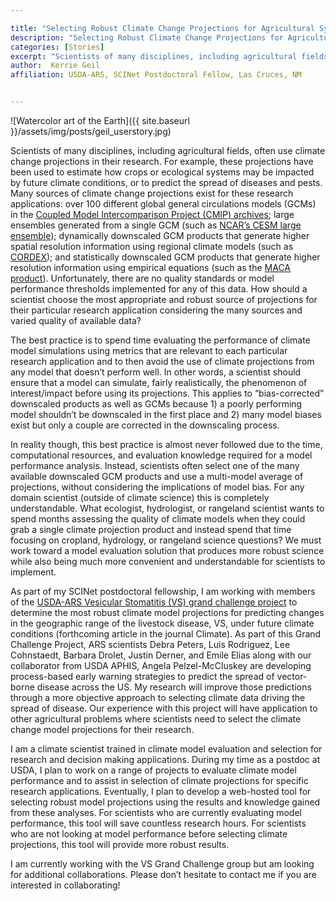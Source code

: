 ```yaml
---

title: "Selecting Robust Climate Change Projections for Agricultural Systems"
description: "Selecting Robust Climate Change Projections for Agricultural Systems"
categories: [Stories]
excerpt: "Scientists of many disciplines, including agricultural fields, often use climate change projections in their research"
author:  Kerrie Geil
affiliation: USDA-ARS, SCINet Postdoctoral Fellow, Las Cruces, NM


---
```



![Watercolor art of the Earth]({{ site.baseurl }}/assets/img/posts/geil_userstory.jpg)

Scientists of many disciplines, including agricultural fields, often use climate change projections in their research. For example, these projections have been used to estimate how crops or ecological systems may be impacted by future climate conditions, or to predict the spread of diseases and pests. Many sources of climate change projections exist for these research applications: over 100 different global general circulations models (GCMs) in the [Coupled Model Intercomparison Project (CMIP) archives](https://www.wcrp-climate.org/wgcm-cmip); large ensembles generated from a single GCM (such as [NCAR’s CESM large ensemble](https://www.cesm.ucar.edu/projects/community-projects/LENS/)); dynamically downscaled GCM products that generate higher spatial resolution information using regional climate models (such as [CORDEX](https://cordex.org/)); and statistically downscaled GCM products that generate higher resolution information using empirical equations (such as the [MACA product](http://www.climatologylab.org/maca.html)). Unfortunately, there are no quality standards or model performance thresholds implemented for any of this data. How should a scientist choose the most appropriate and robust source of projections for their particular research application considering the many sources and varied quality of available data?

The best practice is to spend time evaluating the performance of climate model simulations using metrics that are relevant to each particular research application and to then avoid the use of climate projections from any model that doesn’t perform well. In other words, a scientist should ensure that a model can simulate, fairly realistically, the phenomenon of interest/impact before using its projections. This applies to “bias-corrected” downscaled products as well as GCMs because 1) a poorly performing model shouldn’t be downscaled in the first place and 2) many model biases exist but only a couple are corrected in the downscaling process.

In reality though, this best practice is almost never followed due to the time, computational resources, and evaluation knowledge required for a model performance analysis. Instead, scientists often select one of the many available downscaled GCM products and use a multi-model average of projections, without considering the implications of model bias. For any domain scientist (outside of climate science) this is completely understandable. What ecologist, hydrologist, or rangeland scientist wants to spend months assessing the quality of climate models when they could grab a single climate projection product and instead spend that time focusing on cropland, hydrology, or rangeland science questions? We must work toward a model evaluation solution that produces more robust science while also being much more convenient and understandable for scientists to implement.

As part of my SCINet postdoctoral fellowship, I am working with members of the [USDA-ARS Vesicular Stomatitis (VS) grand challenge project](https://www.arcgis.com/apps/Cascade/index.html?appid=fd88cccd645a4e1bb263c56bb00e6eba) to determine the most robust climate model projections for predicting changes in the geographic range of the livestock disease, VS, under future climate conditions (forthcoming article in the journal Climate). As part of this Grand Challenge Project, ARS scientists Debra Peters, Luis Rodriguez, Lee Cohnstaedt, Barbara Drolet, Justin Derner, and Emile Elias along with our collaborator from USDA APHIS, Angela Pelzel-McCluskey are developing process-based early warning strategies to predict the spread of vector-borne disease across the US. My research will improve those predictions through a more objective approach to selecting climate data driving the spread of disease. Our experience with this project will have application to other agricultural problems where scientists need to select the climate change model projections for their research.

I am a climate scientist trained in climate model evaluation and selection for research and decision making applications. During my time as a postdoc at USDA, I plan to work on a range of projects to evaluate climate model performance and to assist in selection of climate projections for specific research applications. Eventually, I plan to develop a web-hosted tool for selecting robust model projections using the results and knowledge gained from these analyses. For scientists who are currently evaluating model performance, this tool will save countless research hours. For scientists who are not looking at model performance before selecting climate projections, this tool will provide more robust results.

I am currently working with the VS Grand Challenge group but am looking for additional collaborations. Please don’t hesitate to contact me if you are interested in collaborating!
